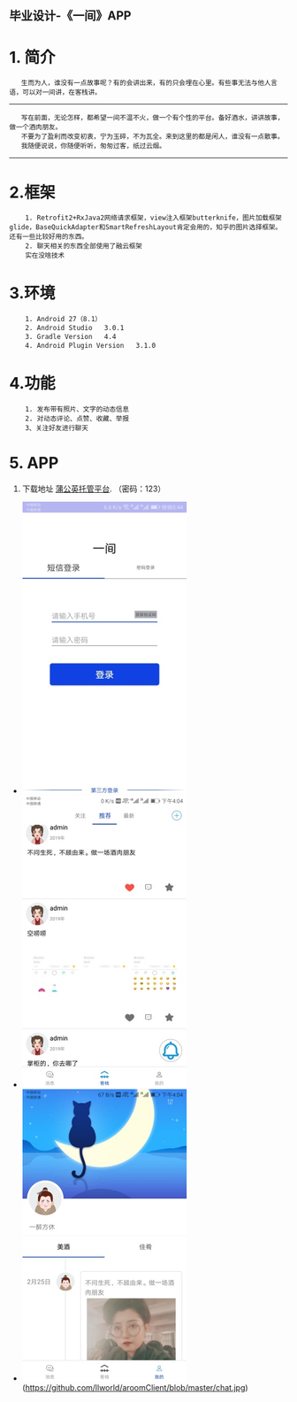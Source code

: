 ## 毕业设计-《一间》APP
# 1. 简介  
       生而为人，谁没有一点故事呢？有的会讲出来，有的只会埋在心里。有些事无法与他人言语，可以对一间讲，在客栈讲。
---  
       写在前面，无论怎样，都希望一间不温不火，做一个有个性的平台。备好酒水，讲讲故事，做一个酒肉朋友。
       不要为了盈利而改变初衷，宁为玉碎，不为瓦全。来到这里的都是闲人，谁没有一点散事。
       我随便说说，你随便听听，匆匆过客，纸过云烟。
---
# 2.框架
        1. Retrofit2+RxJava2网络请求框架，view注入框架butterknife，图片加载框架glide，BaseQuickAdapter和SmartRefreshLayout肯定会用的，知乎的图片选择框架。
    还有一些比较好用的东西。
        2. 聊天相关的东西全部使用了融云框架
        实在没啥技术
# 3.环境
        1. Android 27（8.1）
        2. Android Studio   3.0.1
        3. Gradle Version   4.4
        4. Android Plugin Version   3.1.0
# 4.功能
        1. 发布带有照片、文字的动态信息
        2. 对动态评论、点赞、收藏、举报
        3、关注好友进行聊天
# 5. APP
1. 下载地址 [蒲公英托管平台](www.pgyer.com/oDWs).   （密码：123）
- ![login.jpg](login.jpg)
- ![inn.jpg](inn.jpg)
- ![mine.jpg](mine.jpg)
(https://github.com/llworld/aroomClient/blob/master/chat.jpg)
